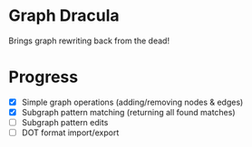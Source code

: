 # Graph Dracula

Brings graph rewriting back from the dead!

# Progress

- [x] Simple graph operations (adding/removing nodes & edges)
- [x] Subgraph pattern matching (returning all found matches)
- [ ] Subgraph pattern edits
- [ ] DOT format import/export
